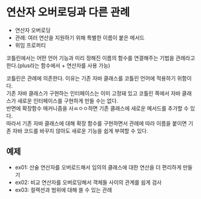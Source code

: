 # 연산자 오버로딩과 다른 관례
- 연산자 오버로딩
- 관례: 여러 연산을 지원하기 위해 특별한 이름이 붙은 메서드
- 위임 프로퍼티

코틀린에서는 어떤 언어 기능과 미리 정해진 이름의 함수를 연결해주는 기법을 관례라고 한다.(plus라는 함수에서 + 연산자를 사용 가능)  

코틀린은 관례에 의존한다. 이유는 기존 자바 클래스를 코틀린 언어에 적용하기 위함이다.  
기존 자바 클래스가 구현하는 인터페이스는 이미 고정돼 있고 코틀린 쪽에서 자바 클래스가 새로운 인터페이스를 구현하게 만들 수는 없다.  
반면에 확장함수 매커니즘을 사ㅛㅇㅇ하면 기존 클래스에 새로운 메서드를 추가할 수 있다.  
따라서 기존 자바 클래스에 대해 확장 함수를 구현하면서 관례에 따라 이름을 붙이면 기존 자바 코드를 바꾸지 않아도 새로운 기능을 쉽게 부여할 수 있다.

## 예제
- ex01: 산술 연산자를 오버로드해서 임의의 클래스에 대한 연산을 더 편리하게 만들기
- ex02: 비교 연산자를 오버로딩해서 객체들 사이의 관계를 쉽게 검사
- ex03: 컬렉션과 범위에 대해 쓸 수 있는 관례
